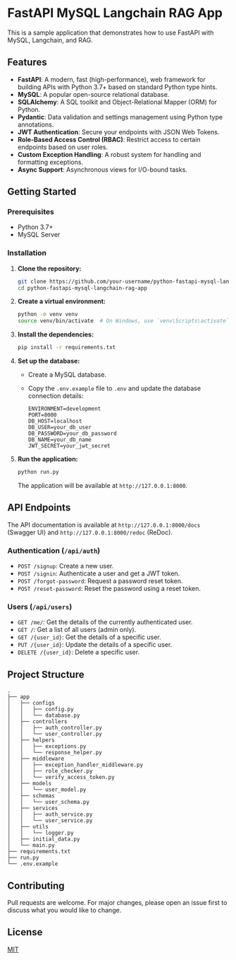 # FastAPI MySQL Langchain RAG App

This is a sample application that demonstrates how to use FastAPI with MySQL, Langchain, and RAG.

## Features

*   **FastAPI**: A modern, fast (high-performance), web framework for building APIs with Python 3.7+ based on standard Python type hints.
*   **MySQL**: A popular open-source relational database.
*   **SQLAlchemy**: A SQL toolkit and Object-Relational Mapper (ORM) for Python.
*   **Pydantic**: Data validation and settings management using Python type annotations.
*   **JWT Authentication**: Secure your endpoints with JSON Web Tokens.
*   **Role-Based Access Control (RBAC)**: Restrict access to certain endpoints based on user roles.
*   **Custom Exception Handling**: A robust system for handling and formatting exceptions.
*   **Async Support**: Asynchronous views for I/O-bound tasks.

## Getting Started

### Prerequisites

*   Python 3.7+
*   MySQL Server

### Installation

1.  **Clone the repository:**

    ```bash
    git clone https://github.com/your-username/python-fastapi-mysql-langchain-rag-app.git
    cd python-fastapi-mysql-langchain-rag-app
    ```

2.  **Create a virtual environment:**

    ```bash
    python -m venv venv
    source venv/bin/activate  # On Windows, use `venv\Scripts\activate`
    ```

3.  **Install the dependencies:**

    ```bash
    pip install -r requirements.txt
    ```

4.  **Set up the database:**

    *   Create a MySQL database.
    *   Copy the `.env.example` file to `.env` and update the database connection details:

        ```env
        ENVIRONMENT=development
        PORT=8000
        DB_HOST=localhost
        DB_USER=your_db_user
        DB_PASSWORD=your_db_password
        DB_NAME=your_db_name
        JWT_SECRET=your_jwt_secret
        ```

5.  **Run the application:**

    ```bash
    python run.py
    ```

    The application will be available at `http://127.0.0.1:8000`.

## API Endpoints

The API documentation is available at `http://127.0.0.1:8000/docs` (Swagger UI) and `http://127.0.0.1:8000/redoc` (ReDoc).

### Authentication (`/api/auth`)

*   `POST /signup`: Create a new user.
*   `POST /signin`: Authenticate a user and get a JWT token.
*   `POST /forgot-password`: Request a password reset token.
*   `POST /reset-password`: Reset the password using a reset token.

### Users (`/api/users`)

*   `GET /me/`: Get the details of the currently authenticated user.
*   `GET /`: Get a list of all users (admin only).
*   `GET /{user_id}`: Get the details of a specific user.
*   `PUT /{user_id}`: Update the details of a specific user.
*   `DELETE /{user_id}`: Delete a specific user.

## Project Structure

```
.
├── app
│   ├── configs
│   │   ├── config.py
│   │   └── database.py
│   ├── controllers
│   │   ├── auth_controller.py
│   │   └── user_controller.py
│   ├── helpers
│   │   ├── exceptions.py
│   │   └── response_helper.py
│   ├── middleware
│   │   ├── exception_handler_middleware.py
│   │   ├── role_checker.py
│   │   └── verify_access_token.py
│   ├── models
│   │   └── user_model.py
│   ├── schemas
│   │   └── user_schema.py
│   ├── services
│   │   ├── auth_service.py
│   │   └── user_service.py
│   ├── utils
│   │   └── logger.py
│   ├── initial_data.py
│   └── main.py
├── requirements.txt
├── run.py
└── .env.example
```

## Contributing

Pull requests are welcome. For major changes, please open an issue first to discuss what you would like to change.

## License

[MIT](https://choosealicense.com/licenses/mit/)
